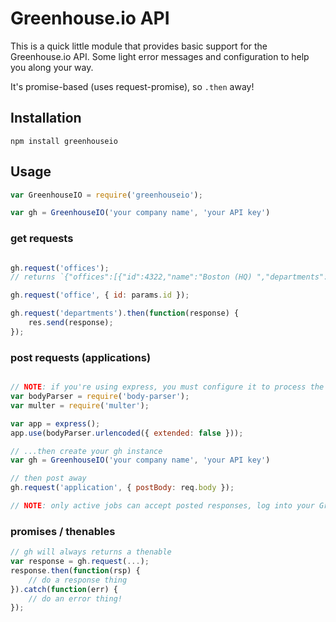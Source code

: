 # Greenhouse.io API

This is a quick little module that provides basic support for the Greenhouse.io API. Some light error messages and configuration to help you along your way.

It's promise-based (uses request-promise), so `.then` away!

## Installation

`npm install greenhouseio`

## Usage

```javascript
var GreenhouseIO = require('greenhouseio');

var gh = GreenhouseIO('your company name', 'your API key')
```

### get requests
```javascript

gh.request('offices');
// returns `{"offices":[{"id":4322,"name":"Boston (HQ) ","departments":[{"id":7002...

gh.request('office', { id: params.id });

gh.request('departments').then(function(response) {
    res.send(response);
});

```

### post requests (applications)
```javascript

// NOTE: if you're using express, you must configure it to process the form post body!
var bodyParser = require('body-parser');
var multer = require('multer');

var app = express();
app.use(bodyParser.urlencoded({ extended: false }));

// ...then create your gh instance
var gh = GreenhouseIO('your company name', 'your API key')

// then post away
gh.request('application', { postBody: req.body });

// NOTE: only active jobs can accept posted responses, log into your Greenhouse.io console to see your applications

```

### promises / thenables

```javascript
// gh will always returns a thenable
var response = gh.request(...);
response.then(function(rsp) {
    // do a response thing
}).catch(function(err) {
    // do an error thing!
});
```